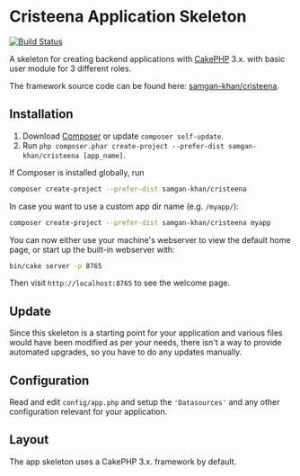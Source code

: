 # Cristeena Application Skeleton

[![Build Status](https://img.shields.io/travis/cakephp/app/master.svg?style=flat-square)](https://travis-ci.org/cakephp/app)

A skeleton for creating backend applications with [CakePHP](https://cakephp.org) 3.x. with basic user module for 3 different roles.

The framework source code can be found here: [samgan-khan/cristeena](https://github.com/samgan-khan/cristeena).

## Installation

1. Download [Composer](https://getcomposer.org/doc/00-intro.md) or update `composer self-update`.
2. Run `php composer.phar create-project --prefer-dist samgan-khan/cristeena [app_name]`.

If Composer is installed globally, run

```bash
composer create-project --prefer-dist samgan-khan/cristeena
```

In case you want to use a custom app dir name (e.g. `/myapp/`):

```bash
composer create-project --prefer-dist samgan-khan/cristeena myapp
```

You can now either use your machine's webserver to view the default home page, or start
up the built-in webserver with:

```bash
bin/cake server -p 8765
```

Then visit `http://localhost:8765` to see the welcome page.

## Update

Since this skeleton is a starting point for your application and various files
would have been modified as per your needs, there isn't a way to provide
automated upgrades, so you have to do any updates manually.

## Configuration

Read and edit `config/app.php` and setup the `'Datasources'` and any other
configuration relevant for your application.

## Layout

The app skeleton uses a CakePHP 3.x. framework by default.
